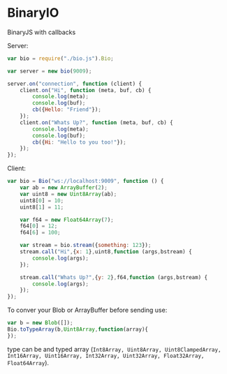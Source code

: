 # BinaryIO
BinaryJS with callbacks 

Server:
```javascript
var bio = require("./bio.js").Bio;

var server = new bio(9009);

server.on("connection", function (client) {
    client.on("Hi", function (meta, buf, cb) {
        console.log(meta);
        console.log(buf);
        cb({Hello: "Friend"});
    });
    client.on("Whats Up?", function (meta, buf, cb) {
        console.log(meta);
        console.log(buf);
        cb({Hi: "Hello to you too!"});
    });
});
```
Client:
```javascript
var bio = Bio("ws://localhost:9009", function () {
    var ab = new ArrayBuffer(2);
    var uint8 = new Uint8Array(ab);
    uint8[0] = 10;
    uint8[1] = 11;

    var f64 = new Float64Array(7);
    f64[0] = 12;
    f64[6] = 100;

    var stream = bio.stream({something: 123});
    stream.call("Hi",{x: 1},uint8,function (args,bstream) {
        console.log(args);
    });

    stream.call("Whats Up?",{y: 2},f64,function (args,bstream) {
        console.log(args);
    });
});
```

To conver your Blob or ArrayBuffer before sending use:
```javascript
var b = new Blob([]);
Bio.toTypeArray(b,Uint8Array,function(array){
});
```
type can be and typed array (`Int8Array,
Uint8Array, Uint8ClampedArray, Int16Array, Uint16Array, Int32Array, Uint32Array, Float32Array, Float64Array`).
